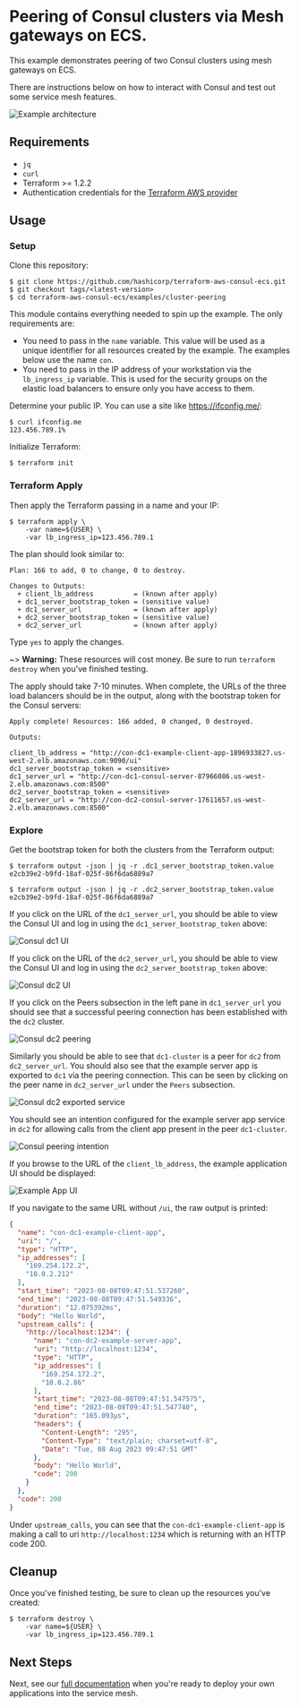 # Peering of Consul clusters via Mesh gateways on ECS.

This example demonstrates peering of two Consul clusters using mesh gateways on ECS.

There are instructions below on how to interact with Consul and test out some service mesh features.

![Example architecture](https://github.com/hashicorp/terraform-aws-consul-ecs/blob/main/_docs/peering-arch.png?raw=true)

## Requirements

* `jq`
* `curl`
* Terraform >= 1.2.2
* Authentication credentials for the [Terraform AWS provider](https://registry.terraform.io/providers/hashicorp/aws/latest/docs#authentication)

## Usage

### Setup

Clone this repository:

```console
$ git clone https://github.com/hashicorp/terraform-aws-consul-ecs.git
$ git checkout tags/<latest-version>
$ cd terraform-aws-consul-ecs/examples/cluster-peering
```

This module contains everything needed to spin up the example. The only
requirements are:
- You need to pass in the `name` variable. This value will be used as a unique identifier
  for all resources created by the example. The examples below use the name `con`.
- You need to pass in the IP address of your workstation via the `lb_ingress_ip`
  variable. This is used for the security groups on the elastic load balancers to ensure
  only you have access to them.

Determine your public IP. You can use a site like https://ifconfig.me/:

```console
$ curl ifconfig.me
123.456.789.1%
```

Initialize Terraform:

```console
$ terraform init
```

### Terraform Apply

Then apply the Terraform passing in a name and your IP:

```console
$ terraform apply \
    -var name=${USER} \
    -var lb_ingress_ip=123.456.789.1
```

The plan should look similar to:

```shell
Plan: 166 to add, 0 to change, 0 to destroy.

Changes to Outputs:
  + client_lb_address          = (known after apply)
  + dc1_server_bootstrap_token = (sensitive value)
  + dc1_server_url             = (known after apply)
  + dc2_server_bootstrap_token = (sensitive value)
  + dc2_server_url             = (known after apply)
```

Type `yes` to apply the changes.

~> **Warning:** These resources will cost money. Be sure to run `terraform destroy`
   when you've finished testing.

The apply should take 7-10 minutes. When complete, the URLs of the three load
balancers should be in the output, along with the bootstrap token for the Consul servers:

```shell
Apply complete! Resources: 166 added, 0 changed, 0 destroyed.

Outputs:

client_lb_address = "http://con-dc1-example-client-app-1896933827.us-west-2.elb.amazonaws.com:9090/ui"
dc1_server_bootstrap_token = <sensitive>
dc1_server_url = "http://con-dc1-consul-server-87966086.us-west-2.elb.amazonaws.com:8500"
dc2_server_bootstrap_token = <sensitive>
dc2_server_url = "http://con-dc2-consul-server-17611657.us-west-2.elb.amazonaws.com:8500"
```

### Explore

Get the bootstrap token for both the clusters from the Terraform output:

```console
$ terraform output -json | jq -r .dc1_server_bootstrap_token.value
e2cb39e2-b9fd-18af-025f-86f6da6889a7

$ terraform output -json | jq -r .dc2_server_bootstrap_token.value
e2cb39e2-b9fd-18af-025f-86f6da6889a7
```

If you click on the URL of the `dc1_server_url`, you should be able
to view the Consul UI and log in using the `dc1_server_bootstrap_token` above:

![Consul dc1 UI](https://github.com/hashicorp/terraform-aws-consul-ecs/blob/main/_docs/peering-dc1-ui.png?raw=true)

If you click on the URL of the `dc2_server_url`, you should be able
to view the Consul UI and log in using the `dc2_server_bootstrap_token` above:

![Consul dc2 UI](https://github.com/hashicorp/terraform-aws-consul-ecs/blob/main/_docs/peering-dc2-ui.png?raw=true)

If you click on the Peers subsection in the left pane in `dc1_server_url` you should see that
a successful peering connection has been established with the `dc2` cluster.

![Consul dc2 peering](https://github.com/hashicorp/terraform-aws-consul-ecs/blob/main/_docs/peering-established.png?raw=true)

Similarly you should be able to see that `dc1-cluster` is a peer for `dc2` from `dc2_server_url`. You should also see that the example server app is exported to `dc1` via the peering connection. This can be seen by clicking on the peer name in `dc2_server_url` under the `Peers` subsection.

![Consul dc2 exported service](https://github.com/hashicorp/terraform-aws-consul-ecs/blob/main/_docs/peering-exported-service.png?raw=true)

You should see an intention configured for the example server app service in `dc2` for allowing calls from the client app present in the peer `dc1-cluster`.

![Consul peering intention](https://github.com/hashicorp/terraform-aws-consul-ecs/blob/main/_docs/peering-intention.png?raw=true)

If you browse to the URL of the `client_lb_address`, the example application UI should be displayed:

![Example App UI](https://github.com/hashicorp/terraform-aws-consul-ecs/blob/main/_docs/peering-successful.png?raw=true)

If you navigate to the same URL without `/ui`, the raw output is printed:

```json
{
  "name": "con-dc1-example-client-app",
  "uri": "/",
  "type": "HTTP",
  "ip_addresses": [
    "169.254.172.2",
    "10.0.2.212"
  ],
  "start_time": "2023-08-08T09:47:51.537260",
  "end_time": "2023-08-08T09:47:51.549336",
  "duration": "12.075392ms",
  "body": "Hello World",
  "upstream_calls": {
    "http://localhost:1234": {
      "name": "con-dc2-example-server-app",
      "uri": "http://localhost:1234",
      "type": "HTTP",
      "ip_addresses": [
        "169.254.172.2",
        "10.0.2.86"
      ],
      "start_time": "2023-08-08T09:47:51.547575",
      "end_time": "2023-08-08T09:47:51.547740",
      "duration": "165.093µs",
      "headers": {
        "Content-Length": "295",
        "Content-Type": "text/plain; charset=utf-8",
        "Date": "Tue, 08 Aug 2023 09:47:51 GMT"
      },
      "body": "Hello World",
      "code": 200
    }
  },
  "code": 200
}
```

Under `upstream_calls`, you can see that the `con-dc1-example-client-app` is making
a call to uri `http://localhost:1234` which is returning with an HTTP code 200.

## Cleanup

Once you've finished testing, be sure to clean up the resources you've created:

```console
$ terraform destroy \
    -var name=${USER} \
    -var lb_ingress_ip=123.456.789.1
```

## Next Steps

Next, see our [full documentation](https://www.consul.io/docs/ecs) when you're
ready to deploy your own applications into the service mesh.
